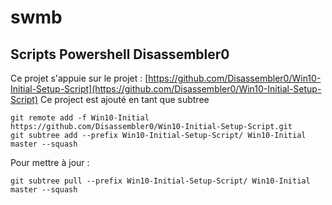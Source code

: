 # swmb

## Scripts Powershell Disassembler0
Ce projet s'appuie sur le projet :
[https://github.com/Disassembler0/Win10-Initial-Setup-Script](https://github.com/Disassembler0/Win10-Initial-Setup-Script)
Ce project est ajouté en tant que subtree

    git remote add -f Win10-Initial https://github.com/Disassembler0/Win10-Initial-Setup-Script.git
    git subtree add --prefix Win10-Initial-Setup-Script/ Win10-Initial master --squash

Pour mettre à jour :

    git subtree pull --prefix Win10-Initial-Setup-Script/ Win10-Initial master --squash
